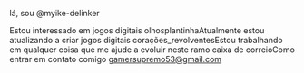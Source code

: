 lá, sou @myike-delinker

Estou interessado em jogos digitais
olhosplantinhaAtualmente estou atualizando a criar jogos digitais
corações_revolventesEstou trabalhando em qualquer coisa que me ajude a evoluir neste ramo
caixa de correioComo entrar em contato comigo gamersupremo53@gmail.com
